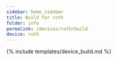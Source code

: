 ```yaml
---
sidebar: home_sidebar
title: Build for roth
folder: info
permalink: /devices/roth/build
device: roth
---
```

{% include templates/device_build.md %}
